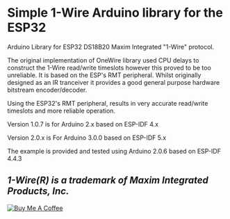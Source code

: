 # Simple 1-Wire Arduino library for the ESP32
Arduino Library for ESP32 DS18B20 Maxim Integrated "1-Wire" protocol.

The original implementation of OneWire library used CPU delays to construct the 1-Wire read/write timeslots however this proved to be too unreliable.
It is based on the ESP's RMT peripheral. Whilst originally designed as an IR tranceiver it provides a good general purpose hardware bitstream encoder/decoder.

Using the ESP32's RMT peripheral, results in very accurate read/write timeslots and more reliable operation.

Version 1.0.7 is for Arduino 2.x based on ESP-IDF 4.x

Version 2.0.x is For Arduino 3.0.0 based on ESP-IDF 5.x

The example is provided and tested using Arduino 2.0.6 based on ESP-IDF 4.4.3

_1-Wire(R) is a trademark of Maxim Integrated Products, Inc._
---

<a href="https://www.buymeacoffee.com/htmltiger"><img src="https://www.buymeacoffee.com/assets/img/custom_images/white_img.png" alt="Buy Me A Coffee"></a>
